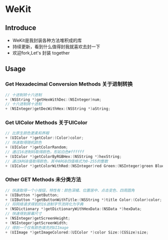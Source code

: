 # WeKit 
## Introduce
- WeKit是我封装各种方法堆积成的库
- 持续更新，看到什么值得封我就喜欢去封一下
- 欢迎fork,Let's 封装 together

## Usage
### Get Hexadecimal Conversion Methods 关于进制转换

``` objective-c 
// 十进制转十六进制
+ (NSString *)getHexWithDec:(NSInteger)num;
// 十六进制转十进制
+ (NSInteger)getDecWithHex:(NSString *)aString;
```

### Get UIColor Methods 关于UIColor

``` objective-c
// 比原生颜色更柔和养眼
+ (UIColor *)getColor:(Color)color;
// 快速取得随机颜色
+ (UIColor *)getColorRandom;
// 通过16进制码取得颜色，形如白色#ffffff
+ (UIColor *)getColorByRGBHex:(NSString *)hexString;
// 通过ARGB值取得颜色，其中ARGB四值格式为0-255的整数
+ (UIColor *)getColorWithRed:(NSInteger)red Green:(NSInteger)green Blue:(NSInteger)blue;
```

### Other GET Methods 未分类方法

``` objective-c
// 快速取得一个小按钮，特性有：颜色深橘、位置居中、点击变色、四周圆角
+ (UIButton *)getButton;
+ (UIButton *)getButtonWithTitle:(NSString *)title Color:(Color)color;
// 将网络请求得到的16进制字节流转化为字典
+ (NSDictionary *)getDictionaryWithHexData:(NSData *)hexData;
// 快速得到屏幕尺寸
+ (NSInteger)getScreenHeight;
+ (NSInteger)getScreenWidth;
// 得到一个仅有颜色填充的UIImage
+ (UIImage *)getImageColored:(UIColor *)color Size:(CGSize)size;
```
